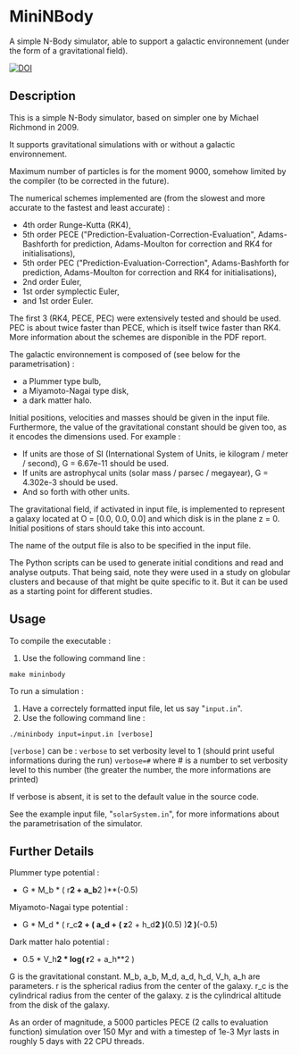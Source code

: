# MiniNBody
A simple N-Body simulator, able to support a galactic environnement (under the form of a gravitational field).

[![DOI](https://zenodo.org/badge/DOI/10.5281/zenodo.1420236.svg)](https://doi.org/10.5281/zenodo.1420236)

## Description
This is a simple N-Body simulator, based on simpler one by Michael Richmond in 2009.

It supports gravitational simulations with or without a galactic environnement.

Maximum number of particles is for the moment 9000, somehow limited by the compiler (to be corrected in the future).

The numerical schemes implemented are (from the slowest and more accurate to the fastest and least accurate) :
- 4th order Runge-Kutta (RK4),
- 5th order PECE ("Prediction-Evaluation-Correction-Evaluation", Adams-Bashforth for prediction, Adams-Moulton for correction and RK4 for initialisations),
- 5th order PEC ("Prediction-Evaluation-Correction", Adams-Bashforth for prediction, Adams-Moulton for correction and RK4 for initialisations),
- 2nd order Euler,
- 1st order symplectic Euler,
- and 1st order Euler.

The first 3 (RK4, PECE, PEC) were extensively tested and should be used. PEC is about twice faster than PECE, which is itself twice faster than RK4. More information about the schemes are disponible in the PDF report.

The galactic environnement is composed of (see below for the parametrisation) :
- a Plummer type bulb,
- a Miyamoto-Nagai type disk,
- a dark matter halo.

Initial positions, velocities and masses should be given in the input file. Furthermore, the value of the gravitational constant should be given too, as it encodes the dimensions used. For example :
- If units are those of SI (International System of Units, ie kilogram / meter / second), G = 6.67e-11 should be used.
- If units are astrophycal units (solar mass / parsec / megayear), G = 4.302e-3 should be used.
- And so forth with other units.

The gravitational field, if activated in input file, is implemented to represent a galaxy located at O = [0.0, 0.0, 0.0] and which disk is in the plane z = 0. Initial positions of stars should take this into account.

The name of the output file is also to be specified in the input file.

The Python scripts can be used to generate initial conditions and read and analyse outputs. That being said, note they were used in a study on globular clusters and because of that might be quite specific to it. But it can be used as a starting point for different studies.

## Usage
To compile the executable :
1) Use the following command line :
```
make mininbody
```

To run a simulation :
1) Have a correctely formatted input file, let us say "`input.in`".
2) Use the following command line :
```
./mininbody input=input.in [verbose]
```

`[verbose]` can be :
`verbose`   to set verbosity level to 1 (should print useful informations during the run)
`verbose=#` where # is a number to set verbosity level to this number (the greater the number, the more informations are printed)

If verbose is absent, it is set to the default value in the source code.

See the example input file, "`solarSystem.in`", for more informations about the parametrisation of the simulator.

## Further Details
Plummer type potential :
- G * M_b * ( r**2 + a_b**2 )**(-0.5)

Miyamoto-Nagai type potential :
- G * M_d * ( r_c**2 + ( a_d + ( z**2 + h_d**2 )**(0.5) )**2 )**(-0.5)

Dark matter halo potential :
- 0.5 * V_h**2 * log( r**2 + a_h**2 )

G is the gravitational constant.
M_b, a_b, M_d, a_d, h_d, V_h, a_h are parameters.
r is the spherical radius from the center of the galaxy.
r_c is the cylindrical radius from the center of the galaxy.
z is the cylindrical altitude from the disk of the galaxy.

As an order of magnitude, a 5000 particles PECE (2 calls to evaluation function) simulation over 150 Myr and with a timestep of 1e-3 Myr lasts in roughly 5 days with 22 CPU threads.
